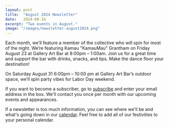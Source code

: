 ```yaml
---
layout: post
title:  "August 2024 Newsletter"
date:   2024-08-16
excerpt: "Two events in August."
image: "/images/newsletter-august2024.png"
---
```


Each month, we’ll feature a member of the collective who will spin for most of the night. We’re featuring Kamau "KamauMau" Grantham on Friday August 23 at Gallery Art Bar at 8:00pm – 1:00am. Join us for a great time and support the bar with drinks, snacks, and tips. Make the dance floor your destination!

On Saturday August 31 6:00pm – 10:00 pm at Gallery Art Bar’s outdoor space, we’ll spin party vibes for Labor Day weekend.

If you want to become a subscriber, go to [subscribe](https://wearedtb.com/subscribe/) and enter your email address in the box. We'll contact you once per month with our upcoming events and appearances. 

If a newsletter is too much information, you can see where we'll be and what's going down in our [calendar](https://wearedtb.com/calendar/). Feel free to add all of our festivities to your personal calendar.
